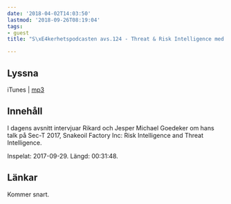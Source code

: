 ```yaml
---
date: '2018-04-02T14:03:50'
lastmod: '2018-09-26T08:19:04'
tags:
- guest
title: "S\xE4kerhetspodcasten avs.124 - Threat & Risk Intelligence med Michael Goedeker"

---
```

## Lyssna

iTunes \| [mp3](http://traffic.libsyn.com/sakerhetspodcasten/SEC-T_2017_Michael_Goedeker.mp3)

## Innehåll

I dagens avsnitt intervjuar Rikard och Jesper Michael Goedeker om hans talk på Sec-T
2017, Snakeoil Factory Inc: Risk Intelligence and Threat Intelligence.

Inspelat: 2017-09-29. Längd: 00:31:48.

## Länkar

Kommer snart.

